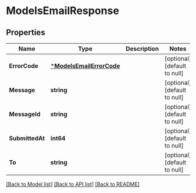 # ModelsEmailResponse

## Properties
Name | Type | Description | Notes
------------ | ------------- | ------------- | -------------
**ErrorCode** | [***ModelsEmailErrorCode**](models.EmailErrorCode.md) |  | [optional] [default to null]
**Message** | **string** |  | [optional] [default to null]
**MessageId** | **string** |  | [optional] [default to null]
**SubmittedAt** | **int64** |  | [optional] [default to null]
**To** | **string** |  | [optional] [default to null]

[[Back to Model list]](../README.md#documentation-for-models) [[Back to API list]](../README.md#documentation-for-api-endpoints) [[Back to README]](../README.md)


